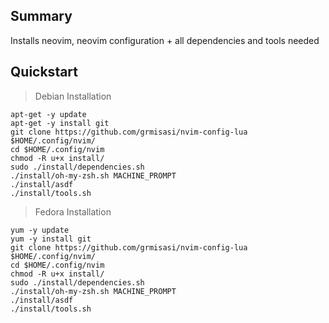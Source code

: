 ## Summary
Installs neovim, neovim configuration + all dependencies and tools needed

## Quickstart
> Debian Installation

```shell
apt-get -y update
apt-get -y install git
git clone https://github.com/grmisasi/nvim-config-lua $HOME/.config/nvim/
cd $HOME/.config/nvim
chmod -R u+x install/
sudo ./install/dependencies.sh
./install/oh-my-zsh.sh MACHINE_PROMPT
./install/asdf
./install/tools.sh
```

> Fedora Installation

```shell
yum -y update
yum -y install git
git clone https://github.com/grmisasi/nvim-config-lua $HOME/.config/nvim/
cd $HOME/.config/nvim
chmod -R u+x install/
sudo ./install/dependencies.sh
./install/oh-my-zsh.sh MACHINE_PROMPT
./install/asdf
./install/tools.sh
```
